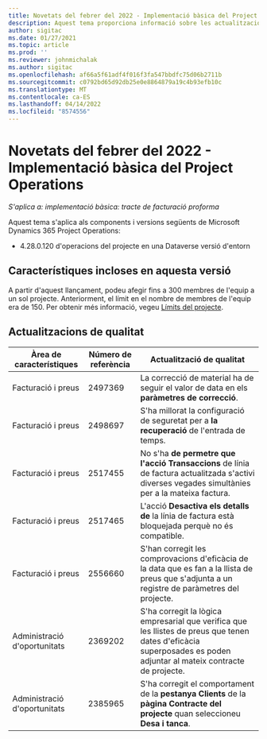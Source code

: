 ```yaml
---
title: Novetats del febrer del 2022 - Implementació bàsica del Project Operations
description: Aquest tema proporciona informació sobre les actualitzacions de qualitat que estan disponibles a la versió de febrer de 2022 de la implementació lite d'operacions del projecte.
author: sigitac
ms.date: 01/27/2021
ms.topic: article
ms.prod: ''
ms.reviewer: johnmichalak
ms.author: sigitac
ms.openlocfilehash: af66a5f61adf4f016f3fa547bbdfc75d06b2711b
ms.sourcegitcommit: c0792bd65d92db25e0e8864879a19c4b93efb10c
ms.translationtype: MT
ms.contentlocale: ca-ES
ms.lasthandoff: 04/14/2022
ms.locfileid: "8574556"
---
```

# <a name="whats-new-february-2022---project-operations-lite-deployment"></a>Novetats del febrer del 2022 - Implementació bàsica del Project Operations

_S'aplica a: implementació bàsica: tracte de facturació proforma_

Aquest tema s'aplica als components i versions següents de Microsoft Dynamics 365 Project Operations:

- 4.28.0.120 d'operacions del projecte en una Dataverse versió d'entorn

## <a name="features-included-in-this-release"></a>Característiques incloses en aquesta versió

A partir d'aquest llançament, podeu afegir fins a 300 membres de l'equip a un sol projecte. Anteriorment, el límit en el nombre de membres de l'equip era de 150. Per obtenir més informació, vegeu [Límits del projecte](../../project-management/create-wbs.md#project-limitations).

## <a name="quality-updates"></a>Actualitzacions de qualitat

| Àrea de característiques | Número de referència | Actualització de qualitat |
| --- | --- | --- |
| Facturació i preus | 2497369 | La correcció de material ha de seguir el valor de data en els **paràmetres de correcció**. |
| Facturació i preus | 2498697 | S'ha millorat la configuració de seguretat per a **la recuperació** de l'entrada de temps. |
| Facturació i preus | 2517455 | No s'ha **de permetre que l'acció Transaccions** de línia de factura actualitzada s'activi diverses vegades simultànies per a la mateixa factura. |
| Facturació i preus | 2517465 | L'acció **Desactiva els detalls de** la línia de factura està bloquejada perquè no és compatible. |
| Facturació i preus | 2556660 | S'han corregit les comprovacions d'eficàcia de la data que es fan a la llista de preus que s'adjunta a un registre de paràmetres del projecte. |
|   Administració d'oportunitats | 2369202 | S'ha corregit la lògica empresarial que verifica que les llistes de preus que tenen dates d'eficàcia superposades es poden adjuntar al mateix contracte de projecte. |
|   Administració d'oportunitats | 2385965 | S'ha corregit el comportament de la **pestanya Clients** de la **pàgina Contracte del projecte** quan seleccioneu **Desa i tanca**. |
